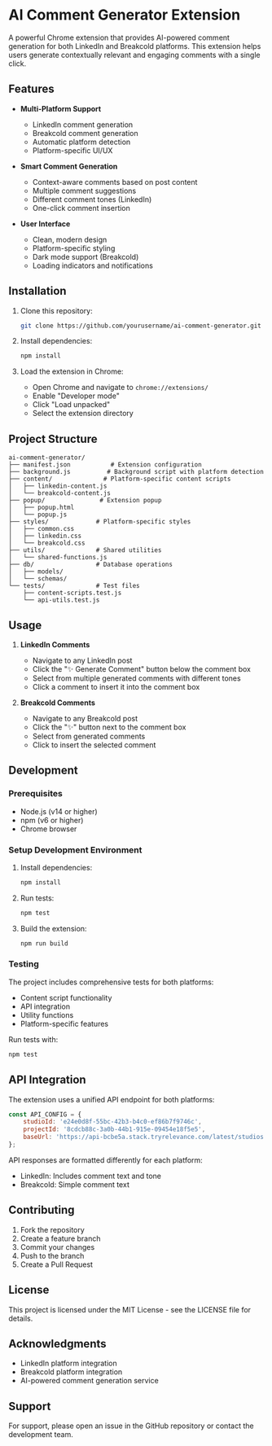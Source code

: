# AI Comment Generator Extension

A powerful Chrome extension that provides AI-powered comment generation for both LinkedIn and Breakcold platforms. This extension helps users generate contextually relevant and engaging comments with a single click.

## Features

- **Multi-Platform Support**
  - LinkedIn comment generation
  - Breakcold comment generation
  - Automatic platform detection
  - Platform-specific UI/UX

- **Smart Comment Generation**
  - Context-aware comments based on post content
  - Multiple comment suggestions
  - Different comment tones (LinkedIn)
  - One-click comment insertion

- **User Interface**
  - Clean, modern design
  - Platform-specific styling
  - Dark mode support (Breakcold)
  - Loading indicators and notifications

## Installation

1. Clone this repository:
   ```bash
   git clone https://github.com/yourusername/ai-comment-generator.git
   ```

2. Install dependencies:
   ```bash
   npm install
   ```

3. Load the extension in Chrome:
   - Open Chrome and navigate to `chrome://extensions/`
   - Enable "Developer mode"
   - Click "Load unpacked"
   - Select the extension directory

## Project Structure

```
ai-comment-generator/
├── manifest.json           # Extension configuration
├── background.js          # Background script with platform detection
├── content/              # Platform-specific content scripts
│   ├── linkedin-content.js
│   └── breakcold-content.js
├── popup/               # Extension popup
│   ├── popup.html
│   └── popup.js
├── styles/             # Platform-specific styles
│   ├── common.css
│   ├── linkedin.css
│   └── breakcold.css
├── utils/              # Shared utilities
│   └── shared-functions.js
├── db/                 # Database operations
│   ├── models/
│   └── schemas/
└── tests/              # Test files
    ├── content-scripts.test.js
    └── api-utils.test.js
```

## Usage

1. **LinkedIn Comments**
   - Navigate to any LinkedIn post
   - Click the "✨ Generate Comment" button below the comment box
   - Select from multiple generated comments with different tones
   - Click a comment to insert it into the comment box

2. **Breakcold Comments**
   - Navigate to any Breakcold post
   - Click the "✨" button next to the comment box
   - Select from generated comments
   - Click to insert the selected comment

## Development

### Prerequisites
- Node.js (v14 or higher)
- npm (v6 or higher)
- Chrome browser

### Setup Development Environment
1. Install dependencies:
   ```bash
   npm install
   ```

2. Run tests:
   ```bash
   npm test
   ```

3. Build the extension:
   ```bash
   npm run build
   ```

### Testing
The project includes comprehensive tests for both platforms:
- Content script functionality
- API integration
- Utility functions
- Platform-specific features

Run tests with:
```bash
npm test
```

## API Integration

The extension uses a unified API endpoint for both platforms:
```javascript
const API_CONFIG = {
    studioId: 'e24e0d8f-55bc-42b3-b4c0-ef86b7f9746c',
    projectId: '8cdcb88c-3a0b-44b1-915e-09454e18f5e5',
    baseUrl: 'https://api-bcbe5a.stack.tryrelevance.com/latest/studios'
};
```

API responses are formatted differently for each platform:
- LinkedIn: Includes comment text and tone
- Breakcold: Simple comment text

## Contributing

1. Fork the repository
2. Create a feature branch
3. Commit your changes
4. Push to the branch
5. Create a Pull Request

## License

This project is licensed under the MIT License - see the LICENSE file for details.

## Acknowledgments

- LinkedIn platform integration
- Breakcold platform integration
- AI-powered comment generation service

## Support

For support, please open an issue in the GitHub repository or contact the development team.
